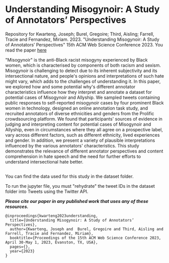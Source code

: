 # Understanding Misogynoir: A Study of Annotators’ Perspectives

Repository for Kwarteng, Joseph; Burel, Gregoire; Third, Aisling; Farrell, Tracie and Fernandez, Miriam. 2023. "Understanding Misogynoir: A Study of Annotators’ Perspectives" 15th ACM Web Science Conference 2023. You read the paper [here](https://dl.acm.org/doi/10.1145/3487351.3488342)

"Misogynoir" is the anti-Black racist misogyny experienced by Black women, which is characterised by components of both racism and sexism. Misogynoir is challenging to detect due to its inherent subjectivity and its intersectional nature, and people's opinions and interpretations of such hate might vary, which adds to the challenges of understanding it. In this paper, we explored how and some potential why's different annotator characteristics influence how they interpret and annotate a dataset for potential cases of Misogynoir and Allyship. We sampled tweets containing public responses to self-reported misogynoir cases by four prominent Black women in technology, designed an online annotation task study, and recruited annotators of diverse ethnicities and genders from the Prolific crowdsourcing platform.
We found that participants' sources of evidence in judging and interpreting content for potential cases of Misogynoir and Allyship, even in circumstances where they all agree on a prospective label, vary across different factors, such as different ethnicity, lived experiences and gender. In addition, we present a variety of plausible interpretations influenced by the various annotators' characteristics. This study demonstrates the relevance of different annotator perspectives and content comprehension in hate speech and the need for further efforts to understand intersectional hate better.  

## 

You can find the data used for this study in the dataset folder.

To run the jupyter file, you must "rehydrate" the tweet IDs in the dataset folder into Tweets using the Twitter API.

<!-- WARNING: The data contain content that is racist, sexist and offensive in many other ways. -->


***Please cite our paper in any published work that uses any of these resources.***
~~~
@inproceedings{kwarteng2023understanding,
  title={Understanding Misogynoir: A Study of Annotators’ Perspectives},
  author={Kwarteng, Joseph and  Burel, Gregoire and Third, Aisling and Farrell, Tracie and Fernandez, Miriam},
  booktitle={Proceedings of the 15th ACM Web Science Conference 2023, April 30-May 1, 2023, Evanston, TX, USA},
  pages={},
  year={2023}
}


